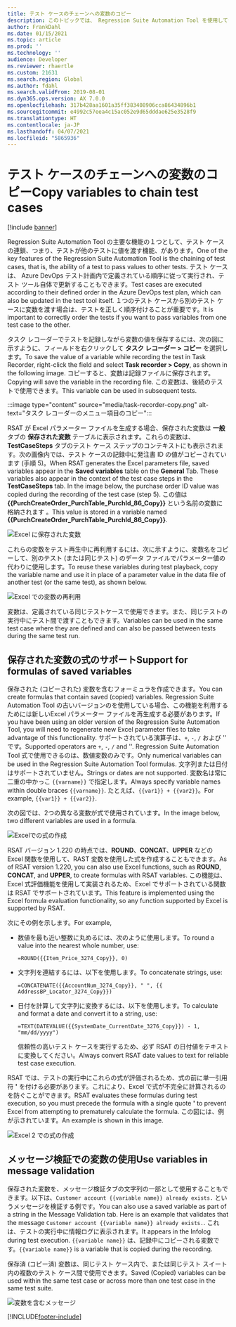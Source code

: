 ```yaml
---
title: テスト ケースのチェーンへの変数のコピー
description: このトピックでは、 Regression Suite Automation Tool を使用してテスト ケースを連鎖させる方法 (テストが他のテストに値を渡す機能) について説明します。
author: FrankDahl
ms.date: 01/15/2021
ms.topic: article
ms.prod: ''
ms.technology: ''
audience: Developer
ms.reviewer: rhaertle
ms.custom: 21631
ms.search.region: Global
ms.author: fdahl
ms.search.validFrom: 2019-08-01
ms.dyn365.ops.version: AX 7.0.0
ms.openlocfilehash: 317b428aa1601a35ff383408906cca86434896b1
ms.sourcegitcommit: e4992c57eea4c15ac052e9d65dddae625e3528f9
ms.translationtype: HT
ms.contentlocale: ja-JP
ms.lasthandoff: 04/07/2021
ms.locfileid: "5865936"
---
```

# <a name="copy-variables-to-chain-test-cases"></a><span data-ttu-id="d6609-103">テスト ケースのチェーンへの変数のコピー</span><span class="sxs-lookup"><span data-stu-id="d6609-103">Copy variables to chain test cases</span></span>

[!include [banner](../../includes/banner.md)]

<span data-ttu-id="d6609-104">Regression Suite Automation Tool の主要な機能の１つとして、テスト ケースの連鎖、つまり、テストが他のテストに値を渡す機能、があります。</span><span class="sxs-lookup"><span data-stu-id="d6609-104">One of the key features of the Regression Suite Automation Tool is the chaining of test cases, that is, the ability of a test to pass values to other tests.</span></span> <span data-ttu-id="d6609-105">テスト ケースは、 Azure DevOps テスト計画内で定義されている順序に従って実行され、テスト ツール自体で更新することもできます。</span><span class="sxs-lookup"><span data-stu-id="d6609-105">Test cases are executed according to their defined order in the Azure DevOps test plan, which can also be updated in the test tool itself.</span></span> <span data-ttu-id="d6609-106">１つのテスト ケースから別のテスト ケースに変数を渡す場合は、テストを正しく順序付けることが重要です。</span><span class="sxs-lookup"><span data-stu-id="d6609-106">It is important to correctly order the tests if you want to pass variables from one test case to the other.</span></span>

<span data-ttu-id="d6609-107">タスク レコーダーでテストを記録しながら変数の値を保存するには、次の図に示すように、フィールドを右クリックして **タスク レコーダー > コピー** を選択します。</span><span class="sxs-lookup"><span data-stu-id="d6609-107">To save the value of a variable while recording the test in Task Recorder, right-click the field and select **Task recorder > Copy**, as shown in the following image.</span></span> <span data-ttu-id="d6609-108">コピーすると、変数は記録ファイルに保存されます。</span><span class="sxs-lookup"><span data-stu-id="d6609-108">Copying will save the variable in the recording file.</span></span> <span data-ttu-id="d6609-109">この変数は、後続のテストで使用できます。</span><span class="sxs-lookup"><span data-stu-id="d6609-109">This variable can be used in subsequent tests.</span></span>

:::image type="content" source="media/task-recorder-copy.png" alt-text="タスク レコーダーのメニュー項目のコピー":::

<span data-ttu-id="d6609-111">RSAT が Excel パラメーター ファイルを生成する場合、保存された変数は **一般** タブの **保存された変数** テーブルに表示されます。これらの変数は、**TestCaseSteps** タブのテスト ケース ステップのコンテキストにも表示されます。次の画像内では、テスト ケースの記録中に発注書 ID の値がコピーされています (手順 5)。</span><span class="sxs-lookup"><span data-stu-id="d6609-111">When RSAT generates the Excel parameters file, saved variables appear in the **Saved variables** table on the **General** Tab. These variables also appear in the context of the test case steps in the **TestCaseSteps** tab. In the image below, the purchase order ID value was copied during the recording of the test case (step 5).</span></span> <span data-ttu-id="d6609-112">この値は **{{PurchCreateOrder_PurchTable_PurchId_86_Copy}}** という名前の変数に格納されます 。</span><span class="sxs-lookup"><span data-stu-id="d6609-112">This value is stored in a variable named **{{PurchCreateOrder_PurchTable_PurchId_86_Copy}}**.</span></span>

![Excel に保存された変数](media/saved-variables.png)

<span data-ttu-id="d6609-114">これらの変数をテスト再生中に再利用するには、次に示すように、変数名をコピーして、別のテスト (または同じテスト) のデータ ファイルでパラメーター値の代わりに使用します。</span><span class="sxs-lookup"><span data-stu-id="d6609-114">To reuse these variables during test playback, copy the variable name and use it in place of a parameter value in the data file of another test (or the same test), as shown below.</span></span>

![Excel での変数の再利用](media/reuse-variables.png)

<span data-ttu-id="d6609-116">変数は、定義されている同じテストケースで使用できます。また、同じテストの実行中にテスト間で渡すこともできます。</span><span class="sxs-lookup"><span data-stu-id="d6609-116">Variables can be used in the same test case where they are defined and can also be passed between tests during the same test run.</span></span>

## <a name="support-for-formulas-of-saved-variables"></a><span data-ttu-id="d6609-117">保存された変数の式のサポート</span><span class="sxs-lookup"><span data-stu-id="d6609-117">Support for formulas of saved variables</span></span>

<span data-ttu-id="d6609-118">保存された (コピーされた) 変数を含むフォーミュラを作成できます。</span><span class="sxs-lookup"><span data-stu-id="d6609-118">You can create formulas that contain saved (copied) variables.</span></span> <span data-ttu-id="d6609-119">Regression Suite Automation Tool の古いバージョンのを使用している場合、この機能を利用するためには新しいExcel パラメーター ファイルを再生成する必要があります。</span><span class="sxs-lookup"><span data-stu-id="d6609-119">If you have been using an older version of the Regression Suite Automation Tool, you will need to regenerate new Excel parameter files to take advantage of this functionality.</span></span> <span data-ttu-id="d6609-120">サポートされている演算子は、`+`, `-`, `/` および '\' です。</span><span class="sxs-lookup"><span data-stu-id="d6609-120">Supported operators are `+`, `-`, `/` and '\'.</span></span> <span data-ttu-id="d6609-121">Regression Suite Automation Tool 式で使用できるのは、数値変数のみです。</span><span class="sxs-lookup"><span data-stu-id="d6609-121">Only numerical variables can be used in the Regression Suite Automation Tool formulas.</span></span> <span data-ttu-id="d6609-122">文字列または日付はサポートされていません。</span><span class="sxs-lookup"><span data-stu-id="d6609-122">Strings or dates are not supported.</span></span> <span data-ttu-id="d6609-123">変数名は常に二重の中かっこ `{{varname}}` で指定します。</span><span class="sxs-lookup"><span data-stu-id="d6609-123">Always specify variable names within double braces `{{varname}}`.</span></span> <span data-ttu-id="d6609-124">たとえば、`{{var1}} + {{var2}}`。</span><span class="sxs-lookup"><span data-stu-id="d6609-124">For example, `{{var1}} + {{var2}}`.</span></span>

<span data-ttu-id="d6609-125">次の図では、2つの異なる変数が式で使用されています。</span><span class="sxs-lookup"><span data-stu-id="d6609-125">In the image below, two different variables are used in a formula.</span></span>

![Excelでの式の作成](media/formulas.png)

<span data-ttu-id="d6609-127">RSAT バージョン 1.220 の時点では、**ROUND**、**CONCAT**、**UPPER** などの Excel 関数を使用して、RAST 変数を使用した式を作成することもできます。</span><span class="sxs-lookup"><span data-stu-id="d6609-127">As of RSAT version 1.220, you can also use Excel functions, such as **ROUND**, **CONCAT**, and **UPPER**, to create formulas with RSAT variables.</span></span> <span data-ttu-id="d6609-128">この機能は、Excel 式評価機能を使用して実装されるため、Excel でサポートされている関数は RSAT でサポートされています。</span><span class="sxs-lookup"><span data-stu-id="d6609-128">This feature is implemented using the Excel formula evaluation functionality, so any function supported by Excel is supported by RSAT.</span></span>

<span data-ttu-id="d6609-129">次にその例を示します。</span><span class="sxs-lookup"><span data-stu-id="d6609-129">For example,</span></span>

+ <span data-ttu-id="d6609-130">数値を最も近い整数に丸めるには、次のように使用します。</span><span class="sxs-lookup"><span data-stu-id="d6609-130">To round a value into the nearest whole number, use:</span></span>

    `=ROUND({{Item_Price_3274_Copy}}, 0)`

+ <span data-ttu-id="d6609-131">文字列を連結するには、以下を使用します。</span><span class="sxs-lookup"><span data-stu-id="d6609-131">To concatenate strings, use:</span></span>

    `=CONCATENATE({{AccountNum_3274_Copy}}, " ", {{ AddressBP_Locator_3274_Copy}})`

+ <span data-ttu-id="d6609-132">日付を計算して文字列に変換するには、以下を使用します。</span><span class="sxs-lookup"><span data-stu-id="d6609-132">To calculate and format a date and convert it to a string, use:</span></span>

    `=TEXT(DATEVALUE({{SystemDate_CurrentDate_3276_Copy}}) - 1, "mm/dd/yyyy")`

    <span data-ttu-id="d6609-133">信頼性の高いテスト ケースを実行するため、必ず RSAT の日付値をテキストに変換してください。</span><span class="sxs-lookup"><span data-stu-id="d6609-133">Always convert RSAT date values to text for reliable test case execution.</span></span>

<span data-ttu-id="d6609-134">RSAT では、テストの実行中にこれらの式が評価されるため、式の前に単一引用符 **\'** を付ける必要があります。これにより、Excel で式が不完全に計算されるのを防ぐことができます。</span><span class="sxs-lookup"><span data-stu-id="d6609-134">RSAT evaluates these formulas during test execution, so you must precede the formula with a single quote **\'** to prevent Excel from attempting to prematurely calculate the formula.</span></span> <span data-ttu-id="d6609-135">この図には、例が示されています。</span><span class="sxs-lookup"><span data-stu-id="d6609-135">An example is shown in this image.</span></span>

![Excel 2 での式の作成](media/formulas-2.png)

## <a name="use-variables-in-message-validation"></a><span data-ttu-id="d6609-137">メッセージ検証での変数の使用</span><span class="sxs-lookup"><span data-stu-id="d6609-137">Use variables in message validation</span></span>

<span data-ttu-id="d6609-138">保存された変数を、メッセージ検証タブの文字列の一部として使用することもできます。以下は、`Customer account {{variable name}} already exists.` というメッセージを検証する例です。</span><span class="sxs-lookup"><span data-stu-id="d6609-138">You can also use a saved variable as part of a string in the Message Validation tab. Here is an example that validates that the message `Customer account {{variable name}} already exists.`.</span></span> <span data-ttu-id="d6609-139">これは、テストの実行中に情報ログに表示されます。</span><span class="sxs-lookup"><span data-stu-id="d6609-139">It appears in the Infolog during test execution.</span></span> <span data-ttu-id="d6609-140">`{{variable name}}` は、記録中にコピーされる変数です。</span><span class="sxs-lookup"><span data-stu-id="d6609-140">`{{variable name}}` is a variable that is copied during the recording.</span></span>

<span data-ttu-id="d6609-141">保存済 (コピー済) 変数は、同じテスト ケース内で、または同じテスト スイート内の複数のテスト ケース間で使用できます。</span><span class="sxs-lookup"><span data-stu-id="d6609-141">Saved (Copied) variables can be used within the same test case or across more than one test case in the same test suite.</span></span>

![変数を含むメッセージ](media/rsat-message-with-variable.png)


[!INCLUDE[footer-include](../../../../includes/footer-banner.md)]